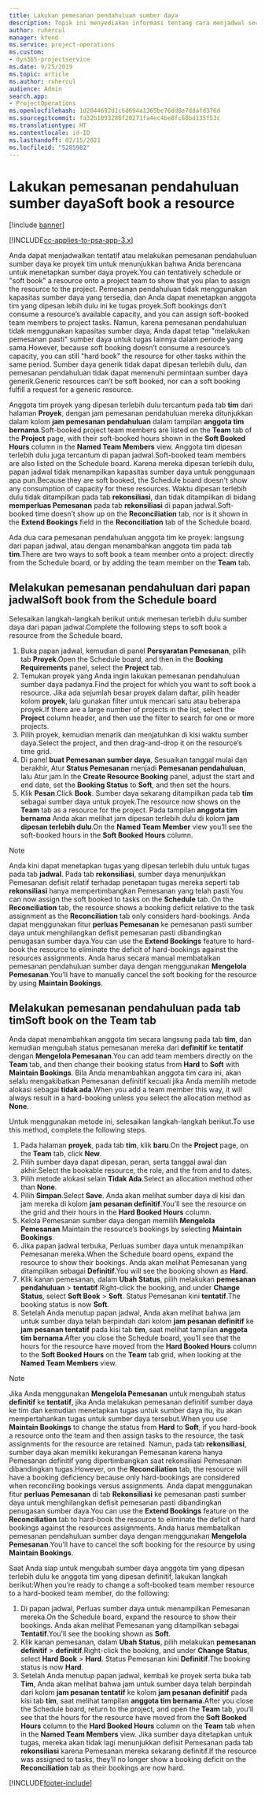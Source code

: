 ```yaml
---
title: Lakukan pemesanan pendahuluan sumber daya
description: Topik ini menyediakan informasi tentang cara menjadwal secara tentatif atau pemesanan pendahuluan anggota tim proyek.
author: ruhercul
manager: kfend
ms.service: project-operations
ms.custom:
- dyn365-projectservice
ms.date: 9/25/2019
ms.topic: article
ms.author: ruhercul
audience: Admin
search.app:
- ProjectOperations
ms.openlocfilehash: 1d2044692d1c6d694a1365be76dd8e7ddafd376d
ms.sourcegitcommit: fa32b1893286f20271fa4ec4be8fc68bd135f53c
ms.translationtype: HT
ms.contentlocale: id-ID
ms.lasthandoff: 02/15/2021
ms.locfileid: "5285982"
---
```

# <a name="soft-book-a-resource"></a><span data-ttu-id="075a3-103">Lakukan pemesanan pendahuluan sumber daya</span><span class="sxs-lookup"><span data-stu-id="075a3-103">Soft book a resource</span></span>

[!include [banner](../includes/psa-now-project-operations.md)]

[!INCLUDE[cc-applies-to-psa-app-3.x](../includes/cc-applies-to-psa-app-3x.md)]

<span data-ttu-id="075a3-104">Anda dapat menjadwalkan tentatif atau melakukan pemesanan pendahuluan sumber daya ke proyek tim untuk menunjukkan bahwa Anda berencana untuk menetapkan sumber daya proyek.</span><span class="sxs-lookup"><span data-stu-id="075a3-104">You can tentatively schedule or "soft book" a resource onto a project team to show that you plan to assign the resource to the project.</span></span> <span data-ttu-id="075a3-105">Pemesanan pendahuluan tidak menggunakan kapasitas sumber daya yang tersedia, dan Anda dapat menetapkan anggota tim yang dipesan lebih dulu ini ke tugas proyek.</span><span class="sxs-lookup"><span data-stu-id="075a3-105">Soft bookings don’t consume a resource’s available capacity, and you can assign soft-booked team members to project tasks.</span></span> <span data-ttu-id="075a3-106">Namun, karena pemesanan pendahuluan tidak menggunakan kapasitas sumber daya, Anda dapat tetap "melakukan pemesanan pasti" sumber daya untuk tugas lainnya dalam periode yang sama.</span><span class="sxs-lookup"><span data-stu-id="075a3-106">However, because soft booking doesn’t consume a resource’s capacity, you can still "hard book" the resource for other tasks within the same period.</span></span> <span data-ttu-id="075a3-107">Sumber daya generik tidak dapat dipesan terlebih dulu, dan pemesanan pendahuluan tidak dapat memenuhi permintaan sumber daya generik.</span><span class="sxs-lookup"><span data-stu-id="075a3-107">Generic resources can’t be soft booked, nor can a soft booking fulfill a request for a generic resource.</span></span>

<span data-ttu-id="075a3-108">Anggota tim proyek yang dipesan terlebih dulu tercantum pada tab **tim** dari halaman **Proyek**, dengan jam pemesanan pendahuluan mereka ditunjukkan dalam kolom **jam pemesanan pendahuluan** dalam tampilan **anggota tim bernama**.</span><span class="sxs-lookup"><span data-stu-id="075a3-108">Soft-booked project team members are listed on the **Team** tab of the **Project** page, with their soft-booked hours shown in the **Soft Booked Hours** column in the **Named Team Members** view.</span></span> <span data-ttu-id="075a3-109">Anggota tim dipesan terlebih dulu juga tercantum di papan jadwal.</span><span class="sxs-lookup"><span data-stu-id="075a3-109">Soft-booked team members are also listed on the Schedule board.</span></span> <span data-ttu-id="075a3-110">Karena mereka dipesan terlebih dulu, papan jadwal tidak menampilkan kapasitas sumber daya untuk penggunaan apa pun.</span><span class="sxs-lookup"><span data-stu-id="075a3-110">Because they are soft booked, the Schedule board doesn't show any consumption of capacity for these resources.</span></span> <span data-ttu-id="075a3-111">Waktu dipesan terlebih dulu tidak ditampilkan pada tab **rekonsiliasi**, dan tidak ditampilkan di bidang **memperluas Pemesanan** pada tab **rekonsiliasi** di papan jadwal.</span><span class="sxs-lookup"><span data-stu-id="075a3-111">Soft-booked time doesn’t show up on the **Reconciliation** tab, nor is it shown in the **Extend Bookings** field in the **Reconciliation** tab of the Schedule board.</span></span> 

<span data-ttu-id="075a3-112">Ada dua cara pemesanan pendahuluan anggota tim ke proyek: langsung dari papan jadwal, atau dengan menambahkan anggota tim pada tab **tim**.</span><span class="sxs-lookup"><span data-stu-id="075a3-112">There are two ways to soft book a team member onto a project: directly from the Schedule board, or by adding the team member on the **Team** tab.</span></span> 

## <a name="soft-book-from-the-schedule-board"></a><span data-ttu-id="075a3-113">Melakukan pemesanan pendahuluan dari papan jadwal</span><span class="sxs-lookup"><span data-stu-id="075a3-113">Soft book from the Schedule board</span></span>
<span data-ttu-id="075a3-114">Selesaikan langkah-langkah berikut untuk memesan terlebih dulu sumber daya dari papan jadwal.</span><span class="sxs-lookup"><span data-stu-id="075a3-114">Complete the following steps to soft book a resource from the Schedule board.</span></span> 

1. <span data-ttu-id="075a3-115">Buka papan jadwal, kemudian di panel **Persyaratan Pemesanan**, pilih tab **Proyek**.</span><span class="sxs-lookup"><span data-stu-id="075a3-115">Open the Schedule board, and then in the **Booking Requirements** panel, select the **Project** tab.</span></span>
2. <span data-ttu-id="075a3-116">Temukan proyek yang Anda ingin lakukan pemesanan pendahuluan sumber daya padanya.</span><span class="sxs-lookup"><span data-stu-id="075a3-116">Find the project for which you want to soft book a resource.</span></span> <span data-ttu-id="075a3-117">Jika ada sejumlah besar proyek dalam daftar, pilih header kolom **proyek**, lalu gunakan filter untuk mencari satu atau beberapa proyek.</span><span class="sxs-lookup"><span data-stu-id="075a3-117">If there are a large number of projects in the list, select the **Project** column header, and then use the filter to search for one or more projects.</span></span>
3. <span data-ttu-id="075a3-118">Pilih proyek, kemudian menarik dan menjatuhkan di kisi waktu sumber daya.</span><span class="sxs-lookup"><span data-stu-id="075a3-118">Select the project, and then drag-and-drop it on the resource’s time grid.</span></span>
5. <span data-ttu-id="075a3-119">Di panel **buat Pemesanan sumber daya**, Sesuaikan tanggal mulai dan berakhir, Atur **Status Pemesanan** menjadi **Pemesanan pendahuluan**, lalu Atur jam.</span><span class="sxs-lookup"><span data-stu-id="075a3-119">In the **Create Resource Booking** panel, adjust the start and end date, set the **Booking Status** to **Soft**, and then set the hours.</span></span> 
6. <span data-ttu-id="075a3-120">Klik **Pesan**.</span><span class="sxs-lookup"><span data-stu-id="075a3-120">Click **Book**.</span></span> <span data-ttu-id="075a3-121">Sumber daya sekarang ditampilkan pada tab **tim** sebagai sumber daya untuk proyek.</span><span class="sxs-lookup"><span data-stu-id="075a3-121">The resource now shows on the **Team** tab as a resource for the project.</span></span> <span data-ttu-id="075a3-122">Pada tampilan **anggota tim bernama** Anda akan melihat jam dipesan terlebih dulu di kolom **jam dipesan terlebih dulu**.</span><span class="sxs-lookup"><span data-stu-id="075a3-122">On the **Named Team Member** view you’ll see the soft-booked hours in the **Soft Booked Hours** column.</span></span>

> [!NOTE]
> <span data-ttu-id="075a3-123">Anda kini dapat menetapkan tugas yang dipesan terlebih dulu untuk tugas pada tab **jadwal**. Pada tab **rekonsiliasi**, sumber daya menunjukkan Pemesanan defisit relatif terhadap penetapan tugas mereka seperti tab **rekonsiliasi** hanya mempertimbangkan Pemesanan yang telah pasti.</span><span class="sxs-lookup"><span data-stu-id="075a3-123">You can now assign the soft booked to tasks on the **Schedule** tab. On the **Reconciliation** tab, the resource shows a booking deficit relative to the task assignment as the **Reconciliation** tab only considers hard-bookings.</span></span> <span data-ttu-id="075a3-124">Anda dapat menggunakan fitur **perluas Pemesanan** ke pemesanan pasti sumber daya untuk menghilangkan defisit pemesanan pasti dibandingkan penugasan sumber daya.</span><span class="sxs-lookup"><span data-stu-id="075a3-124">You can use the **Extend Bookings** feature to hard-book the resource to eliminate the deficit of hard-bookings against the resources assignments.</span></span> <span data-ttu-id="075a3-125">Anda harus secara manual membatalkan pemesanan pendahuluan sumber daya dengan menggunakan **Mengelola Pemesanan**.</span><span class="sxs-lookup"><span data-stu-id="075a3-125">You’ll have to manually cancel the soft booking for the resource by using **Maintain Bookings**.</span></span>

## <a name="soft-book-on-the-team-tab"></a><span data-ttu-id="075a3-126">Melakukan pemesanan pendahuluan pada tab tim</span><span class="sxs-lookup"><span data-stu-id="075a3-126">Soft book on the Team tab</span></span>

<span data-ttu-id="075a3-127">Anda dapat menambahkan anggota tim secara langsung pada tab **tim**, dan kemudian mengubah status pemesanan mereka dari **definitif** ke **tentatif** dengan **Mengelola Pemesanan**.</span><span class="sxs-lookup"><span data-stu-id="075a3-127">You can add team members directly on the **Team** tab, and then change their booking status from **Hard** to **Soft** with **Maintain Bookings**.</span></span> <span data-ttu-id="075a3-128">Bila Anda menambahkan anggota tim cara ini, akan selalu mengakibatkan Pemesanan definitif kecuali jika Anda memilih metode alokasi sebagai **tidak ada**.</span><span class="sxs-lookup"><span data-stu-id="075a3-128">When you add a team member this way, it will always result in a hard-booking unless you select the allocation method as **None**.</span></span>

<span data-ttu-id="075a3-129">Untuk menggunakan metode ini, selesaikan langkah-langkah berikut.</span><span class="sxs-lookup"><span data-stu-id="075a3-129">To use this method, complete the following steps.</span></span>

1. <span data-ttu-id="075a3-130">Pada halaman **proyek**, pada tab **tim**, klik **baru**.</span><span class="sxs-lookup"><span data-stu-id="075a3-130">On the **Project** page, on the **Team** tab, click **New**.</span></span>
2. <span data-ttu-id="075a3-131">Pilih sumber daya dapat dipesan, peran, serta tanggal awal dan akhir.</span><span class="sxs-lookup"><span data-stu-id="075a3-131">Select the bookable resource, the role, and the from and to dates.</span></span>
3. <span data-ttu-id="075a3-132">Pilih metode alokasi selain **Tidak Ada**.</span><span class="sxs-lookup"><span data-stu-id="075a3-132">Select an allocation method other than **None**.</span></span>
4. <span data-ttu-id="075a3-133">Pilih **Simpan**.</span><span class="sxs-lookup"><span data-stu-id="075a3-133">Select **Save**.</span></span> <span data-ttu-id="075a3-134">Anda akan melihat sumber daya di kisi dan jam mereka di kolom **jam pesanan definitif**.</span><span class="sxs-lookup"><span data-stu-id="075a3-134">You’ll see the resource on the grid and their hours in the **Hard Booked Hours** column.</span></span>
5. <span data-ttu-id="075a3-135">Kelola Pemesanan sumber daya dengan memilih **Mengelola Pemesanan**.</span><span class="sxs-lookup"><span data-stu-id="075a3-135">Maintain the resource’s bookings by selecting **Maintain Bookings**.</span></span>
6. <span data-ttu-id="075a3-136">Jika papan jadwal terbuka, Perluas sumber daya untuk menampilkan Pemesanan mereka.</span><span class="sxs-lookup"><span data-stu-id="075a3-136">When the Schedule board opens, expand the resource to show their bookings.</span></span> <span data-ttu-id="075a3-137">Anda akan melihat Pemesanan yang ditampilkan sebagai **Definitif**.</span><span class="sxs-lookup"><span data-stu-id="075a3-137">You will see the booking shown as **Hard**.</span></span>
7. <span data-ttu-id="075a3-138">Klik kanan pemesanan, dalam **Ubah Status**, pilih melakukan **pemesanan pendahuluan** \> **tentatif**.</span><span class="sxs-lookup"><span data-stu-id="075a3-138">Right-click the booking, and under **Change Status**, select **Soft Book** \> **Soft**.</span></span> <span data-ttu-id="075a3-139">Status Pemesanan kini **tentatif**.</span><span class="sxs-lookup"><span data-stu-id="075a3-139">The booking status is now **Soft**.</span></span>
8. <span data-ttu-id="075a3-140">Setelah Anda menutup papan jadwal, Anda akan melihat bahwa jam untuk sumber daya telah berpindah dari kolom **jam pesanan definitif** ke **jam pesanan tentatif** pada kisi tab **tim**, saat melihat tampilan **anggota tim bernama**.</span><span class="sxs-lookup"><span data-stu-id="075a3-140">After you close the Schedule board, you’ll see that the hours for the resource have moved from the **Hard Booked Hours** column to the **Soft Booked Hours** on the **Team** tab grid, when looking at the **Named Team Members** view.</span></span>

> [!NOTE]
> <span data-ttu-id="075a3-141">Jika Anda menggunakan **Mengelola Pemesanan** untuk mengubah status **definitif** ke **tentatif**, jika Anda melakukan pemesanan definitif sumber daya ke tim dan kemudian menetapkan tugas untuk sumber daya itu, itu akan mempertahankan tugas untuk sumber daya tersebut.</span><span class="sxs-lookup"><span data-stu-id="075a3-141">When you use **Maintain Bookings** to change the status from **Hard** to **Soft**, if you hard-book a resource onto the team and then assign tasks to the resource, the task assignments for the resource are retained.</span></span> <span data-ttu-id="075a3-142">Namun, pada tab **rekonsiliasi**, sumber daya akan memiliki kekurangan Pemesanan karena hanya Pemesanan definitif yang dipertimbangkan saat rekonsiliasi Pemesanan dibandingkan tugas.</span><span class="sxs-lookup"><span data-stu-id="075a3-142">However, on the **Reconciliation** tab, the resource will have a booking deficiency because only hard-bookings are considered when reconciling bookings versus assignments.</span></span> <span data-ttu-id="075a3-143">Anda dapat menggunakan fitur **perluas Pemesanan** di tab **Rekonsiliasi** ke pemesanan pasti sumber daya untuk menghilangkan defisit pemesanan pasti dibandingkan penugasan sumber daya.</span><span class="sxs-lookup"><span data-stu-id="075a3-143">You can use the **Extend Bookings** feature on the **Reconciliation** tab to hard-book the resource to eliminate the deficit of hard bookings against the resources assignments.</span></span> <span data-ttu-id="075a3-144">Anda harus membatalkan pemesanan pendahuluan sumber daya dengan menggunakan **Mengelola Pemesanan**.</span><span class="sxs-lookup"><span data-stu-id="075a3-144">You’ll have to cancel the soft booking for the resource by using **Maintain Bookings**.</span></span>

<span data-ttu-id="075a3-145">Saat Anda siap untuk mengubah sumber daya anggota tim yang dipesan terlebih dulu ke anggota tim yang dipesan definitif, lakukan langkah berikut:</span><span class="sxs-lookup"><span data-stu-id="075a3-145">When you’re ready to change a soft-booked team member resource to a hard-booked team member, do the following:</span></span>

1. <span data-ttu-id="075a3-146">Di papan jadwal, Perluas sumber daya untuk menampilkan Pemesanan mereka.</span><span class="sxs-lookup"><span data-stu-id="075a3-146">On the Schedule board, expand the resource to show their bookings.</span></span> <span data-ttu-id="075a3-147">Anda akan melihat Pemesanan yang ditampilkan sebagai **Tentatif**.</span><span class="sxs-lookup"><span data-stu-id="075a3-147">You’ll see the booking shown as **Soft**.</span></span>
2. <span data-ttu-id="075a3-148">Klik kanan pemesanan, dalam **Ubah Status**, pilih melakukan **pemesanan definitif** \> **definitif**.</span><span class="sxs-lookup"><span data-stu-id="075a3-148">Right-click the booking, and under **Change Status**, select **Hard Book** \> **Hard**.</span></span> <span data-ttu-id="075a3-149">Status Pemesanan kini **Definitif**.</span><span class="sxs-lookup"><span data-stu-id="075a3-149">The booking status is now **Hard**.</span></span>
3. <span data-ttu-id="075a3-150">Setelah Anda menutup papan jadwal, kembali ke proyek serta buka tab **Tim**, Anda akan melihat bahwa jam untuk sumber daya telah berpindah dari kolom **jam pesanan tentatif** ke kolom **jam pesanan definitif** pada kisi tab **tim**, saat melihat tampilan **anggota tim bernama**.</span><span class="sxs-lookup"><span data-stu-id="075a3-150">After you close the Schedule board, return to the project, and open the **Team** tab, you’ll see that the hours for the resource have moved from the **Soft Booked Hours** column to the **Hard Booked Hours** column on the **Team** tab when in the **Named Team Members** view.</span></span> <span data-ttu-id="075a3-151">Jika sumber daya ditetapkan untuk tugas, mereka akan tidak lagi menunjukkan defisit Pemesanan pada tab **rekonsiliasi** karena Pemesanan mereka sekarang definitif.</span><span class="sxs-lookup"><span data-stu-id="075a3-151">If the resource was assigned to tasks, they’ll no longer show a booking deficit on the **Reconciliation** tab as their bookings are now hard.</span></span>



[!INCLUDE[footer-include](../includes/footer-banner.md)]